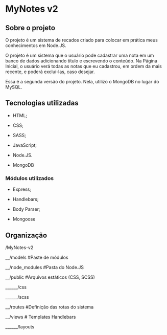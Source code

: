 # MyNotes v2
## Sobre o projeto
O projeto é um sistema de recados criado para colocar em prática meus conhecimentos em Node.JS.

O projeto é um sistema que o usuário pode cadastrar uma nota em um banco de dados adicionando título e escrevendo o conteúdo. Na Página Inicial, o usuário verá todas as notas que eu cadastrou, em ordem da mais recente, e poderá excluí-las, caso desejar.

Essa é a segunda versão do projeto. Nela, utilizo o MongoDB no lugar do MySQL.

## Tecnologias utilizadas
- HTML;

- CSS;

- SASS;

- JavaScript;

- Node.JS.

- MongoDB

### Módulos utilizados
- Express;

- Handlebars;

- Body Parser;

- Mongoose

## Organização
/MyNotes-v2

__/models #Paste de módulos

__/node_modules #Pasta do Node.JS

__/public #Arquivos estáticos (CSS, SCSS)

______/css

______/scss

__/routes #Definição das rotas do sistema

__/views # Templates Handlebars

______/layouts